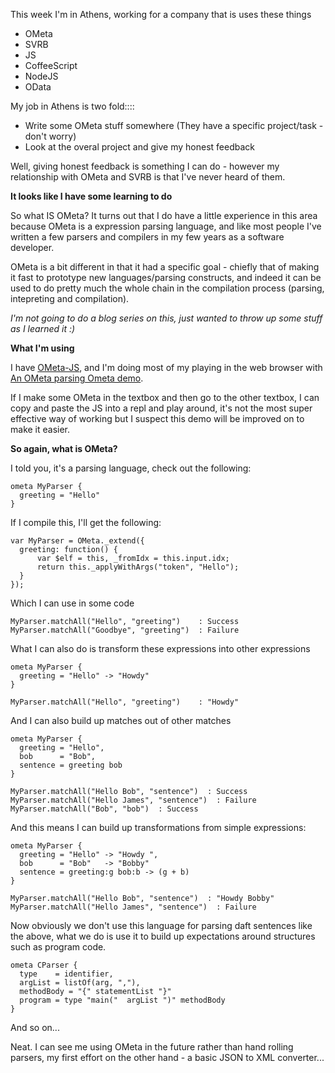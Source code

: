 This week I'm in Athens, working for a company that is uses these things

- OMeta
- SVRB
- JS
- CoffeeScript
- NodeJS
- OData

My job in Athens is two fold::::

- Write some OMeta stuff somewhere (They have a specific project/task - don't worry)
- Look at the overal project and give my honest feedback

Well, giving honest feedback is something I can do - however my relationship with OMeta and SVRB is that I've never heard of them.

**It looks like I have some learning to do**

So what IS OMeta? It turns out that I do have a little experience in this area because OMeta is a expression parsing language, and like most people I've written a few parsers and compilers in my few years as a software developer.

OMeta is a bit different in that it had a specific goal - chiefly that of making it fast to prototype new languages/parsing constructs, and indeed it can be used to do pretty much the whole chain in the compilation process (parsing, intepreting and compilation).

*I'm not going to do a blog series on this, just wanted to throw up some stuff as I learned it :)*

**What I'm using**

I have [OMeta-JS](https://github.com/Page-/ometa-js), and I'm doing most of my playing in the web browser with [An OMeta parsing Ometa demo](https://github.com/Page-/ometa-js/tree/highlighting/examples/highlighting).

If I make some OMeta in the textbox and then go to the other textbox, I can copy and paste the JS into a repl and play around, it's not the most super effective way of working but I suspect this demo will be improved on to make it easier.

**So again, what is OMeta?**

I told you, it's a parsing language, check out the following:

    ometa MyParser {
      greeting = "Hello"
    }


If I compile this, I'll get the following:

    var MyParser = OMeta._extend({
      greeting: function() {
          var $elf = this, _fromIdx = this.input.idx;
          return this._applyWithArgs("token", "Hello");
      }
    });


Which I can use in some code

    MyParser.matchAll("Hello", "greeting")    : Success
    MyParser.matchAll("Goodbye", "greeting")  : Failure

What I can also do is transform these expressions into other expressions

    ometa MyParser {
      greeting = "Hello" -> "Howdy"
    }

    MyParser.matchAll("Hello", "greeting")    : "Howdy"

And I can also build up matches out of other matches

    ometa MyParser {
      greeting = "Hello",
      bob      = "Bob",
      sentence = greeting bob
    }

    MyParser.matchAll("Hello Bob", "sentence")  : Success
    MyParser.matchAll("Hello James", "sentence")  : Failure
    MyParser.matchAll("Bob", "bob")  : Success

And this means I can build up transformations from simple expressions:

    ometa MyParser {
      greeting = "Hello" -> "Howdy ",
      bob      = "Bob"   -> "Bobby"
      sentence = greeting:g bob:b -> (g + b)
    }

    MyParser.matchAll("Hello Bob", "sentence")  : "Howdy Bobby"
    MyParser.matchAll("Hello James", "sentence")  : Failure

Now obviously we don't use this language for parsing daft sentences like the above, what we do is use it to build up expectations around structures such as program code.

    ometa CParser {
      type    = identifier,
      argList = listOf(arg, ","),
      methodBody = "{" statementList "}"
      program = type "main("  argList ")" methodBody
    }

And so on...

Neat. I can see me using OMeta in the future rather than hand rolling parsers, my first effort on the other hand - a basic JSON to XML converter...

